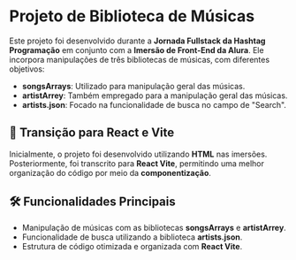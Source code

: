 # Projeto de Biblioteca de Músicas

Este projeto foi desenvolvido durante a **Jornada Fullstack da Hashtag Programação** em conjunto com a **Imersão de Front-End da Alura**. Ele incorpora manipulações de três bibliotecas de músicas, com diferentes objetivos:

- **songsArrays**: Utilizado para manipulação geral das músicas.
- **artistArrey**: Também empregado para a manipulação geral das músicas.
- **artists.json**: Focado na funcionalidade de busca no campo de "Search".

## 🚀 Transição para React e Vite

Inicialmente, o projeto foi desenvolvido utilizando **HTML** nas imersões. Posteriormente, foi transcrito para **React Vite**, permitindo uma melhor organização do código por meio da **componentização**.

## 🛠️ Funcionalidades Principais

- Manipulação de músicas com as bibliotecas **songsArrays** e **artistArrey**.
- Funcionalidade de busca utilizando a biblioteca **artists.json**.
- Estrutura de código otimizada e organizada com **React Vite**.
